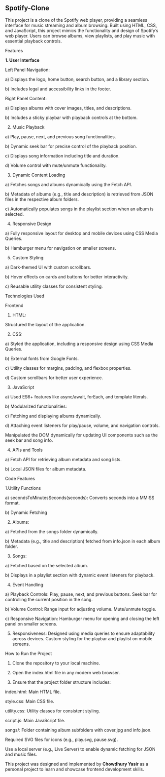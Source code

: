## Spotify-Clone

This project is a clone of the Spotify web player, providing a seamless interface for music streaming and album browsing. Built using HTML, CSS, and JavaScript, this project mimics the functionality and design of Spotify’s web player. Users can browse albums, view playlists, and play music with essential playback controls.

Features

**1. User Interface**

Left Panel Navigation:

a) Displays the logo, home button, search button, and a library section.

b) Includes legal and accessibility links in the footer.

Right Panel Content:

a) Displays albums with cover images, titles, and descriptions.

b) Includes a sticky playbar with playback controls at the bottom.


2. Music Playback

a) Play, pause, next, and previous song functionalities.

b) Dynamic seek bar for precise control of the playback position.

c) Displays song information including title and duration.

d) Volume control with mute/unmute functionality.


3. Dynamic Content Loading

a) Fetches songs and albums dynamically using the Fetch API.

b) Metadata of albums (e.g., title and description) is retrieved from JSON files in the respective album folders.

c) Automatically populates songs in the playlist section when an album is selected.

4. Responsive Design

a) Fully responsive layout for desktop and mobile devices using CSS Media Queries.

b) Hamburger menu for navigation on smaller screens.

5. Custom Styling

a) Dark-themed UI with custom scrollbars.

b) Hover effects on cards and buttons for better interactivity.

c) Reusable utility classes for consistent styling.





Technologies Used

Frontend

1. HTML:

Structured the layout of the application.

2. CSS:

a) Styled the application, including a responsive design using CSS Media Queries.

b) External fonts from Google Fonts.

c) Utility classes for margins, padding, and flexbox properties.

d) Custom scrollbars for better user experience.

3. JavaScript

a) Used ES6+ features like async/await, forEach, and template literals.

b) Modularized functionalities:

c) Fetching and displaying albums dynamically.

d) Attaching event listeners for play/pause, volume, and navigation controls.

Manipulated the DOM dynamically for updating UI components such as the seek bar and song info.

4. APIs and Tools

a) Fetch API for retrieving album metadata and song lists.

b) Local JSON files for album metadata.




Code Features

1.Utility Functions

a) secondsToMinutesSeconds(seconds): Converts seconds into a MM:SS format.

b) Dynamic Fetching

2. Albums:

a) Fetched from the songs folder dynamically.

b) Metadata (e.g., title and description) fetched from info.json in each album folder.

3. Songs:

a) Fetched based on the selected album.

b) Displays in a playlist section with dynamic event listeners for playback.

4. Event Handling

a) Playback Controls: Play, pause, next, and previous buttons. Seek bar for controlling the current position in the song.

b) Volume Control: Range input for adjusting volume. Mute/unmute toggle.

c) Responsive Navigation: Hamburger menu for opening and closing the left panel on smaller screens.

5. Responsiveness: Designed using media queries to ensure adaptability across devices. Custom styling for the playbar and playlist on mobile screens.




How to Run the Project

1) Clone the repository to your local machine.

2) Open the index.html file in any modern web browser.

3) Ensure that the project folder structure includes:

index.html: Main HTML file.

style.css: Main CSS file.

utility.css: Utility classes for consistent styling.

script.js: Main JavaScript file.

songs/: Folder containing album subfolders with cover.jpg and info.json.

Required SVG files for icons (e.g., play.svg, pause.svg).

Use a local server (e.g., Live Server) to enable dynamic fetching for JSON and music files.



This project was designed and implemented by **Chowdhury Yasir** as a personal project to learn and showcase frontend development skills.




